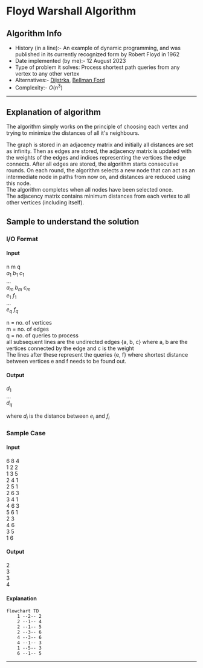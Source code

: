 # Floyd Warshall Algorithm
## Algorithm Info
- History (in a line):- An example of dynamic programming, and was published in its currently recognized form by Robert Floyd in 1962
- Date implemented (by me):- 12 August 2023
- Type of problem it solves: Process shortest path queries from any vertex to any other vertex
- Alternatives:- [Dijstrka](https://github.com/DarkMenacer/Legacy/tree/main/Programming/Classic%20Algorithms/Dijstra/Dijstrka.md), [Bellman Ford](https://github.com/DarkMenacer/Legacy/tree/main/Programming/Classic%20Algorithms/Bellman%20Ford/Bellman_Ford.md)
- Complexity:- $O(n^3)$

---
## Explanation of algorithm

The algorithm simply works on the principle of choosing each vertex and trying to minimize the distances of all it's neighbours.

The graph is stored in an adjacency matrix and initially all distances are set as infinity. Then as edges are stored, the adjacency matrix is updated with the weights of the edges and indices representing the vertices the edge connects.
After all edges are stored, the algorithm starts consecutive rounds. On each round, the algorithm selects a new node that can act as an intermediate node in paths from now on, and distances are reduced using this node.\
The algorithm completes when all nodes have been selected once.\
The adjacency matrix contains minimum distances from each vertex to all other vertices (including itself).


## Sample to understand the solution

### I/O Format

#### Input
n m q\
$a_1$ $b_1$ $c_1$\
...\
$a_m$ $b_m$ $c_m$\
$e_1$ $f_1$\
...\
$e_q$ $f_q$

n = no. of vertices\
m = no. of edges\
q = no. of queries to process\
all subsequent lines are the undirected edges {a, b, c} where a, b are the vertices connected by the edge and c is the weight\
The lines after these represent the queries {e, f} where shortest distance between vertices e and f needs to be found out.

#### Output
$d_1$\
...\
$d_q$

where $d_i$ is the distance between $e_i$ and $f_i$

### Sample Case

#### Input
6 8 4\
1 2 2\
1 3 5\
2 4 1\
2 5 1\
2 6 3\
3 4 1\
4 6 3\
5 6 1\
2 3\
4 6\
3 5\
1 6

#### Output
2\
3\
3\
4

#### Explanation

```mermaid
flowchart TD
	1 --2-- 2
	2 --1-- 4
	2 --1-- 5
	2 --3-- 6
	4 --3-- 6
	4 --1-- 3
	1 --5-- 3
	6 --1-- 5
```

---
